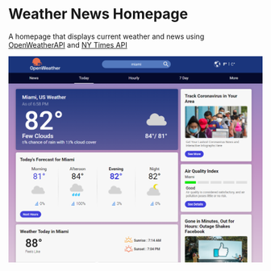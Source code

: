 # Weather News Homepage

A homepage that displays current weather and news using [OpenWeatherAPI](https://openweathermap.org/) and [NY Times API](https://developer.nytimes.com/)

![ScreenShot](./assets/screenshot.png)
